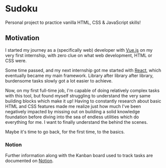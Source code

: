 # Sudoku

Personal project to practice vanilla HTML, CSS & JavaScript skills!

## Motivation

I started my journey as a (specifically web) developer with [Vue.js](https://vuejs.org/) on my very first internship, with zero clue on what web development, HTML or CSS were.

Some time passed, and my next internship got me started with [React](https://reactjs.org/), which eventually became my main framework. Library after library after library, burdensome tasks slowly got a lot easier to achieve.

Now, on my first full-time job, I'm capable of doing relatively complex tasks with this tool, but found myself struggling to understand the very same building blocks which make it up! Having to constantly research about basic HTML and CSS features made me realize just how much I've been negatively impacted by missing out on building a solid knowledge foundation before diving into the sea of endless utilities which do everything for me. I want to finally understand the behind the scenes.

Maybe it's time to go back, for the first time, to the basics.

### Notion

Further information along with the Kanban board used to track tasks are documented on [Notion](https://purplekiss.notion.site/Projects-529482a74bd6409eb4873563b4a6523a/).
